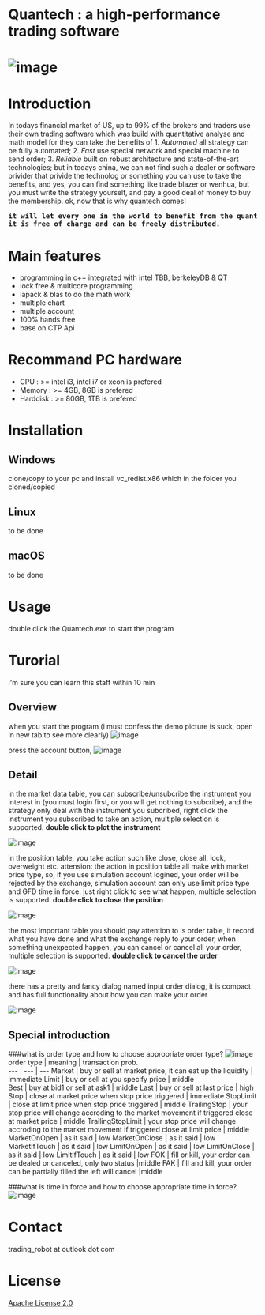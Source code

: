 # Quantech : a high-performance trading software
# ![image](tutorial/image/startup_screen.png)

# Introduction

In todays financial market of US, up to 99% of the brokers and traders use their own trading software which was build with
quantitative analyse and math model for they can take the benefits of 1. _Automated_ all strategy can be fully automated;
2. _Fast_ use special network and special machine to send order; 3. _Reliable_ built on robust architecture and state-of-the-art technologies;
but in todays china, we can not find such a dealer or software privider that privide the technolog or something you can use to
take the benefits, and yes, you can find something like trade blazer or wenhua, but you must write the strategy yourself, and
pay a good deal of money to buy the membership. ok, now that is why quantech comes! 

<pre>
<b>it will let every one in the world to benefit from the quantitative trading! 
it is free of charge and can be freely distributed.</b>
</pre>

# Main features

* programming in c++ integrated with intel TBB, berkeleyDB & QT
* lock free & multicore programming
* lapack & blas to do the math work
* multiple chart
* multiple account
* 100% hands free
* base on CTP Api

# Recommand PC hardware

* CPU : >= intel i3, intel i7 or xeon is prefered
* Memory : >= 4GB, 8GB is prefered
* Harddisk : >= 80GB, 1TB is prefered

# Installation


## Windows
clone/copy to your pc and install vc_redist.x86 which in the folder you cloned/copied


## Linux
to be done


## macOS
to be done


# Usage

double click the Quantech.exe to start the program


# Turorial
i'm sure you can learn this staff within 10 min

## Overview
when you start the program (i must confess the demo picture is suck, open in new tab to see more clearly)
![image](tutorial/image/main_screen.png)

press the account button, 
![image](tutorial/image/account.png)

## Detail
in the market data table, you can subscribe/unsubcribe the instrument you interest in (you must login first, or you
 will get nothing to subcribe), and the strategy only deal with the instrument you subcribed,
right click the instrument you subscribed to take an action, multiple selection is supported.
**double click to plot the instrument**

![image](tutorial/image/market_table.png)

in the position table, you take action such like close, close all, lock, overweight etc. attension: the action in position table
all make with market price type, so, if you use simulation account logined, your order will be rejected by the exchange, simulation
account can only use limit price type and GFD time in force. just right click to see what happen, multiple selection is supported.
**double click to close the position**

![image](tutorial/image/position_table.png)

the most important table you should pay attention to is order table, it record what you have done and what the exchange
reply to your order, when something unexpected happen, you can cancel or cancel all your order, multiple selection is supported.
**double click to cancel the order**

![image](tutorial/image/order_table.png)

there has a pretty and fancy dialog named input order dialog, it is compact and has full functionality about how you
can make your order

![image](tutorial/image/new_order.png)

## Special introduction

###what is order type and how to choose appropriate order type?
![image](tutorial/image/order_type.png)
 order type        | meaning       | transaction prob.  
--- | --- | ---
 Market            | buy or sell at market price, it can eat up the liquidity | immediate 
 Limit             | buy or sell at you specify price   |   middle  
 Best              | buy at bid1 or sell at ask1      | middle 
 Last 		    | buy or sell at last price     | high 
 Stop 		    | close at market price when stop price triggered     | immediate 
 StopLimit 	    | close at limit price when stop price triggered     | middle 
 TrailingStop      | your stop price will change accroding to the market movement if triggered close at market price | middle 
 TrailingStopLimit | your stop price will change accroding to the market movement if triggered close at limit price  | middle 
 MarketOnOpen 	    | as it said | low 
 MarketOnClose     | as it said | low 
 MarketIfTouch     | as it said | low 
 LimitOnOpen       | as it said | low 
 LimitOnClose      | as it said | low 
 LimitIfTouch      | as it said | low 
 FOK               | fill or kill, your order can be dealed or canceled, only two status |middle 
 FAK               | fill and kill, your order can be partially filled the left will cancel      |middle 


###what is time in force and how to choose appropriate time in force?
![image](tutorial/image/time_in_force.png)


# Contact
trading_robot at outlook dot com

# License

[Apache License 2.0](license.txt)